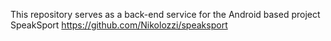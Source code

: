This repository serves as a back-end service for the Android based project SpeakSport
https://github.com/Nikolozzi/speaksport
